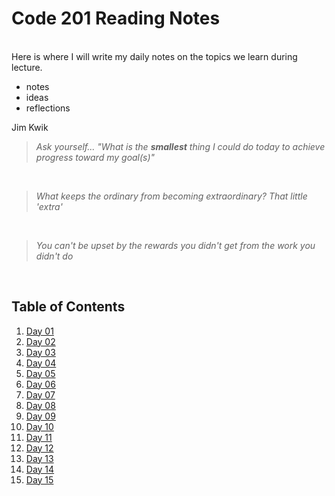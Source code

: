 # Code 201 Reading Notes
<br>
Here is where I will write my daily notes on the topics we learn during lecture.
<br>

- notes
- ideas
- reflections

Jim Kwik
> _Ask yourself... "What is the **smallest** thing I could do today to achieve progress toward my goal(s)"_
<br>

> _What keeps the ordinary from becoming extraordinary? That little 'extra'_
<br>

> _You can't be upset by the rewards you didn't get from the work you didn't do_
<br>

## Table of Contents

1.    [Day 01](https://github.com/jennerdulce/201reading-notes/blob/master/class-01.md)
2.    [Day 02]()
3.    [Day 03]()
4.    [Day 04]()
5.    [Day 05]()
6.    [Day 06]()
7.    [Day 07]()
8.    [Day 08]()
9.    [Day 09]()
10.   [Day 10]()
11.   [Day 11]()
12.   [Day 12]()
13.   [Day 13]()
14.   [Day 14]()
15.   [Day 15]()
